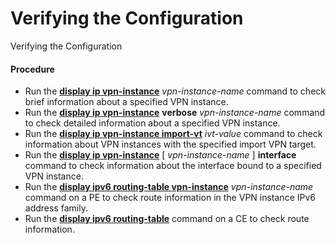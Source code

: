 Verifying the Configuration
===========================

Verifying the Configuration

#### Procedure

* Run the [**display ip vpn-instance**](cmdqueryname=display+ip+vpn-instance) *vpn-instance-name* command to check brief information about a specified VPN instance.
* Run the [**display ip vpn-instance**](cmdqueryname=display+ip+vpn-instance) **verbose** *vpn-instance-name* command to check detailed information about a specified VPN instance.
* Run the [**display ip vpn-instance import-vt**](cmdqueryname=display+ip+vpn-instance+import-vt) *ivt-value* command to check information about VPN instances with the specified import VPN target.
* Run the [**display ip vpn-instance**](cmdqueryname=display+ip+vpn-instance) [ *vpn-instance-name* ] **interface** command to check information about the interface bound to a specified VPN instance.
* Run the [**display ipv6 routing-table vpn-instance**](cmdqueryname=display+ipv6+routing-table+vpn-instance) *vpn-instance-name* command on a PE to check route information in the VPN instance IPv6 address family.
* Run the [**display ipv6 routing-table**](cmdqueryname=display+ipv6+routing-table) command on a CE to check route information.